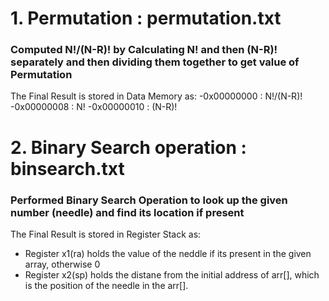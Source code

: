 # 1. Permutation : permutation.txt
### Computed N!/(N-R)! by Calculating N! and then (N-R)! separately and then dividing them together to get value of Permutation
The Final Result is stored in Data Memory as:
 -0x00000000 : N!/(N-R)!
 -0x00000008 : N!
 -0x00000010 : (N-R)!

# 2. Binary Search operation : binsearch.txt
### Performed Binary Search Operation to look up the given number (needle) and find its location if present
The Final Result is stored in Register Stack as:
 - Register x1(ra) holds the value of the neddle if its present in the given array, otherwise 0
 - Register x2(sp) holds the distane from the initial address of arr[], which is the position of the needle in the arr[].

